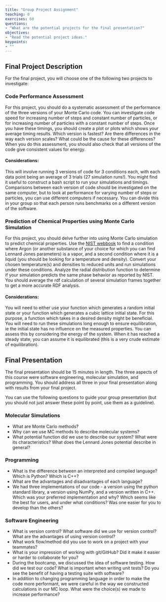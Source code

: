 ```yaml
---
title: "Group Project Assignment"
teaching: 0
exercises: 60
questions:
- "What are the potential projects for the final presentation?"
objectives:
- "Read the potential project ideas."
keypoints:
- ""
---
```


## Final Project Description

For the final project, you will choose one of the following two projects to investigate:

### Code Performance Assessment
For this project, you should do a systematic assessment of the performance of the three versions of your Monte Carlo code. You can investigate code speed for increasing number of steps and constant number of particles, or for increasing number  of particles with a constant number of steps. Once you have these timings, you should create a plot or plots which shows your average timing results. Which version is fastest? Are there differences in the way each version scales? What could be the cause for these differences? When you do this assessment, you should also check that all versions of the code give consistent values for energy.

#### Considerations: 
This will involve running 3 versions of code for 3 conditions each, with each data point being an average of 3 trials (27 simulation runs!). You might find it useful to construct a bash script to run your simulations and timings. Comparisons between each version of code should be investigated on the same computer, but to look at performance for varying number of steps or particles, you can use different computers if necessary. You can divide this in your group so that each person runs benchmarks on a different version of the software.

### Prediction of Chemical Properties using Monte Carlo Simulation
For this project, you should delve further into using Monte Carlo simulation to predict chemical properties. Use the [NIST webbook](https://webbook.nist.gov/chemistry/fluid/) to find a condition where Argon (or another substance of your choice for which you can find Lennard Jones parameters) is a vapor, and a second condition where it is a liquid (you should be looking for a temperature and density). Convert your chosen temperature(s) and densities to reduced units and run simulations under these conditions. Analyze the radial distribution function to determine if your simulation predicts the same phase behavior as reported by NIST. You should average the rdf calculation of several simulation frames together to get a more accurate RDF analysis.

#### Considerations: 
You will need to either use your function which generates a random initial state or your function which generates a cubic lattice initial state. For this purpose, a function which takes in a desired density might be beneficial. 
You will need to run these simulations long enough to ensure equilibration, ie the initial state has no influence on the measured properties. You can assess this by considering the energy of the system. When it has reached a steady state, you can assume it is equilibrated (this is a very crude estimate of equilibration). 

## Final Presentation

The final presentation should be 15 minutes in length. The three aspects of this course were software engineering, molecular simulation, and programming. You should address all three in your final presentation along with results from your final project.

You can use the following questions to guide your group presentation (but you should not just answer these point by point, use them as a guideline).

### Molecular Simulations
- What are Monte Carlo methods?
- Why can we use MC methods to describe molecular systems?
- What potential function did we use to describe our system? What were its characteristics? What does the Lennard Jones potential describe in general?

### Programming
- What is the difference between an interpreted and compiled language? Which is Python? Which is C++?
- What are the advantages and disadvantages of each language?
- We had three implementations of our code - a version using the python standard library, a version using NumPy, and a version written in C++. Which was your preferred implementation and why? Which seems like the best for users, and under what conditions? Was one easier for you to develop than the others? 

### Software Engineering 
- What is version control? What software did we use for version control? What are the advantages of using version control?
- What work flow/method did you use to work on a project with your teammates?
- What is your impression of working with git/GitHub? Did it make it easier or harder to collaborate for you?
- During the bootcamp, we discussed the idea of software testing. How did we test our code? What is important when writing unit tests? Do you see the benefit of having a testing suite with software?
- In addition to changing programming language in order to make the code more performant, we were careful in the way we constructed calculations in our MC loop. What were the choice(s) we made to increase performance?
